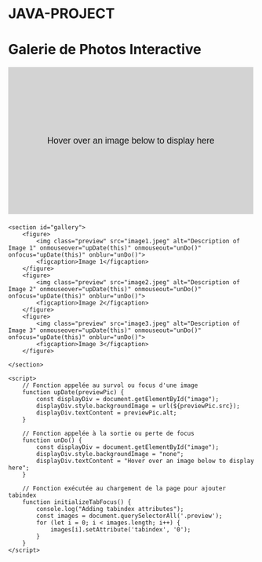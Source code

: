 # JAVA-PROJECT
<!DOCTYPE html>
<html lang="en">
<head>
    <meta charset="UTF-8">
    <meta name="viewport" content="width=device-width, initial-scale=1.0">
    <title>Galerie de Photos Interactive</title>
    <style>
        #image {
            width: 500px;
            height: 300px;
            background-color: lightgray;
            display: flex;
            align-items: center;
            justify-content: center;
            text-align: center;
            font-size: 18px;
            font-family: Arial, sans-serif;
            margin-bottom: 20px;
        }
        .preview {
            margin: 10px;
            width: 100px;
            height: 100px;
            cursor: pointer;
        }
        figure {
            display: inline-block;
            margin: 10px;
        }
        figcaption {
            text-align: center;
        }
    </style>
</head>
<body onload="initializeTabFocus()">
    <h1>Galerie de Photos Interactive</h1>
    <div id="image">Hover over an image below to display here</div>

    <section id="gallery">
        <figure>
            <img class="preview" src="image1.jpeg" alt="Description of Image 1" onmouseover="upDate(this)" onmouseout="unDo()" onfocus="upDate(this)" onblur="unDo()">
            <figcaption>Image 1</figcaption>
        </figure>
        <figure>
            <img class="preview" src="image2.jpeg" alt="Description of Image 2" onmouseover="upDate(this)" onmouseout="unDo()" onfocus="upDate(this)" onblur="unDo()">
            <figcaption>Image 2</figcaption>
        </figure>
        <figure>
            <img class="preview" src="image3.jpeg" alt="Description of Image 3" onmouseover="upDate(this)" onmouseout="unDo()" onfocus="upDate(this)" onblur="unDo()">
            <figcaption>Image 3</figcaption>
        </figure>
   
    </section>

    <script>
        // Fonction appelée au survol ou focus d'une image
        function upDate(previewPic) {
            const displayDiv = document.getElementById("image");
            displayDiv.style.backgroundImage = url(${previewPic.src});
            displayDiv.textContent = previewPic.alt;
        }

        // Fonction appelée à la sortie ou perte de focus
        function unDo() {
            const displayDiv = document.getElementById("image");
            displayDiv.style.backgroundImage = "none";
            displayDiv.textContent = "Hover over an image below to display here";
        }

        // Fonction exécutée au chargement de la page pour ajouter tabindex
        function initializeTabFocus() {
            console.log("Adding tabindex attributes");
            const images = document.querySelectorAll('.preview');
            for (let i = 0; i < images.length; i++) {
                images[i].setAttribute('tabindex', '0');
            }
        }
    </script>
</body>
</html>
